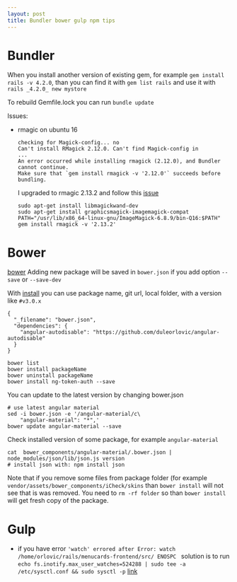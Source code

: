 ```yaml
---
layout: post
title: Bundler bower gulp npm tips
---
```


# Bundler

When you install another version of existing gem, for example `gem install rails
-v 4.2.0`, than you can find it with `gem list rails` and use it with `rails
_4.2.0_ new mystore`

To rebuild Gemfile.lock you can run `bundle update`

Issues:

* rmagic on ubuntu 16

  ~~~
  checking for Magick-config... no
  Can't install RMagick 2.12.0. Can't find Magick-config in
  ...
  An error occurred while installing rmagick (2.12.0), and Bundler cannot continue.
  Make sure that `gem install rmagick -v '2.12.0'` succeeds before bundling.
  ~~~

  I upgraded to rmagic 2.13.2 and follow this
  [issue](https://github.com/ttscoff/Slogger/issues/344)

  ~~~
  sudo apt-get install libmagickwand-dev
  sudo apt-get install graphicsmagick-imagemagick-compat
  PATH="/usr/lib/x86_64-linux-gnu/ImageMagick-6.8.9/bin-Q16:$PATH" gem install rmagick -v '2.13.2'
  ~~~


# Bower

[bower](http://bower.io)  Adding new package will be saved in `bower.json` if
you add option `--save` or `--save-dev`

With [install](https://bower.io/docs/api/#install) you can use package name, git
url, local folder, with a version like `#v3.0.x`

~~~
{
  "_filename": "bower.json",
  "dependencies": {
    "angular-autodisable": "https://github.com/duleorlovic/angular-autodisable"
  }
}
~~~

~~~
bower list
bower install packageName
bower uninstall packageName
bower install ng-token-auth --save
~~~

You can update to the latest version by changing bower.json

~~~
# use latest angular material
sed -i bower.json -e '/angular-material/c\
    "angular-material": "*",'
bower update angular-material --save
~~~

Check installed version of some package, for example `angular-material`

~~~
cat  bower_components/angular-material/.bower.json | node_modules/json/lib/json.js version
# install json with: npm install json
~~~

Note that if you remove some files from package folder (for example
`vendor/assets/bower_components/iCheck/skins` than `bower install` will not see
that is was removed. You need to `rm -rf folder` so than `bower install` will
get fresh copy of the package.

# Gulp

* if you have error `'watch' errored after Error: watch
  /home/orlovic/rails/menucards-frontend/src/ ENOSPC
  ` solution is to run `echo fs.inotify.max_user_watches=524288 | sudo tee -a
  /etc/sysctl.conf && sudo sysctl -p`
  [link](http://stackoverflow.com/questions/16748737/grunt-watch-error-waiting-fatal-error-watch-enospc)


